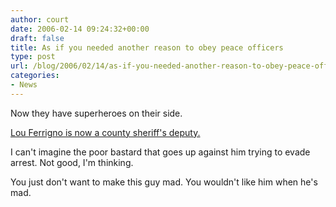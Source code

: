 ```yaml
---
author: court
date: 2006-02-14 09:24:32+00:00
draft: false
title: As if you needed another reason to obey peace officers
type: post
url: /blog/2006/02/14/as-if-you-needed-another-reason-to-obey-peace-officers/
categories:
- News
---
```


Now they have superheroes on their side.  

[Lou Ferrigno is now a county sheriff's deputy.](http://www.cnn.com/2006/SHOWBIZ/TV/02/14/deputy.hulk.ap/index.html?section=cnn_topstories)

I can't imagine the poor bastard that goes up against him trying to evade arrest.  Not good, I'm thinking.

You just don't want to make this guy mad.  You wouldn't like him when he's mad.
